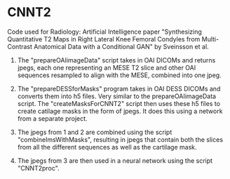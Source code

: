 # CNNT2

Code used for Radiology: Artificial Intelligence paper "Synthesizing Quantitative T2 Maps in Right Lateral Knee Femoral Condyles from Multi-Contrast Anatomical Data with a Conditional GAN" by Sveinsson et al.

1. The "prepareOAIimageData" script takes in OAI DICOMs and returns jpegs, each one representing an MESE T2 slice and other OAI sequences resampled to align with the MESE, combined into one jpeg.

2. The "prepareDESSforMasks" program takes in OAI DESS DICOMs and converts them into h5 files. Very similar to the prepareOAIimageData script. The "createMasksForCNNT2" script then uses these h5 files to create catilage masks in the form of jpegs. It does this using a network from a separate project.

3. The jpegs from 1 and 2 are combined using the script "combineImsWithMasks", resulting in jpegs that contain both the slices from all the different sequences as well as the cartilage mask.

4. The jpegs from 3 are then used in a neural network using the script "CNNT2proc".
